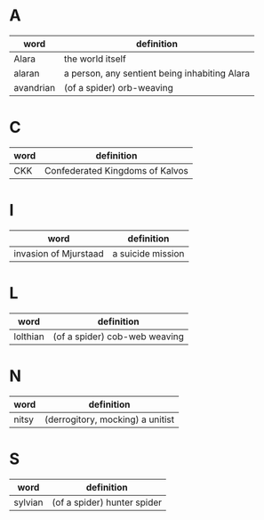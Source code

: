 # A
| word | definition |
|--|--|
| Alara | the world itself|
| alaran | a person, any sentient being inhabiting Alara |
| avandrian | (of a spider) orb-weaving |

# C

| word | definition |
|--|--|
| CKK | Confederated Kingdoms of Kalvos |

# I

|word|definition|
|--|--|
| invasion of Mjurstaad | a suicide mission |

# L
|word|definition|
|--|--|
| lolthian | (of a spider) cob-web weaving |

# N

|word | definition|
|--|--|
| nitsy | (derrogitory, mocking) a unitist |

# S

|word|definition|
|--|--|
| sylvian | (of a spider) hunter spider |
